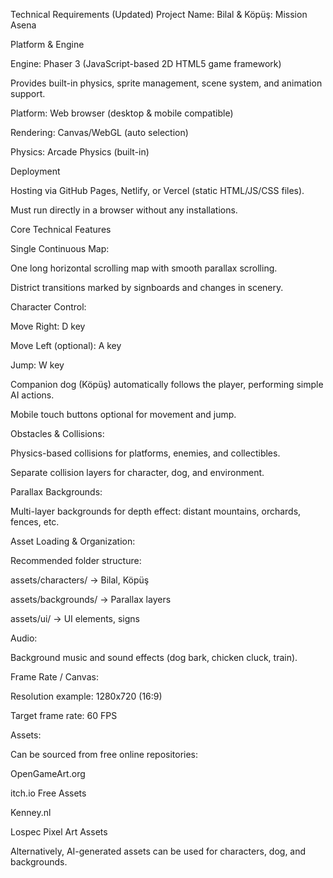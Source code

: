 Technical Requirements (Updated)
Project Name: Bilal & Köpüş: Mission Asena

Platform & Engine

Engine: Phaser 3 (JavaScript-based 2D HTML5 game framework)

Provides built-in physics, sprite management, scene system, and animation support.

Platform: Web browser (desktop & mobile compatible)

Rendering: Canvas/WebGL (auto selection)

Physics: Arcade Physics (built-in)

Deployment

Hosting via GitHub Pages, Netlify, or Vercel (static HTML/JS/CSS files).

Must run directly in a browser without any installations.

Core Technical Features

Single Continuous Map:

One long horizontal scrolling map with smooth parallax scrolling.

District transitions marked by signboards and changes in scenery.

Character Control:

Move Right: D key

Move Left (optional): A key

Jump: W key

Companion dog (Köpüş) automatically follows the player, performing simple AI actions.

Mobile touch buttons optional for movement and jump.

Obstacles & Collisions:

Physics-based collisions for platforms, enemies, and collectibles.

Separate collision layers for character, dog, and environment.

Parallax Backgrounds:

Multi-layer backgrounds for depth effect: distant mountains, orchards, fences, etc.

Asset Loading & Organization:

Recommended folder structure:

assets/characters/ → Bilal, Köpüş

assets/backgrounds/ → Parallax layers

assets/ui/ → UI elements, signs

Audio:

Background music and sound effects (dog bark, chicken cluck, train).

Frame Rate / Canvas:

Resolution example: 1280x720 (16:9)

Target frame rate: 60 FPS

Assets:

Can be sourced from free online repositories:

OpenGameArt.org

itch.io Free Assets

Kenney.nl

Lospec Pixel Art Assets

Alternatively, AI-generated assets can be used for characters, dog, and backgrounds.